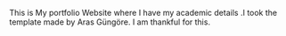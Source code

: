 This is My portfolio Website where I have my academic details .I took the template made by Aras Güngöre. I am thankful for this.
